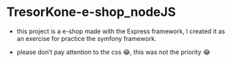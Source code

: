 # TresorKone-e-shop_nodeJS

  - this project is a e-shop made with the Express framework, I 
    created it as an exercise for practice the symfony 
    framework.
    
  - please don’t pay attention to the css 😂, this was not the priority 😂


  
